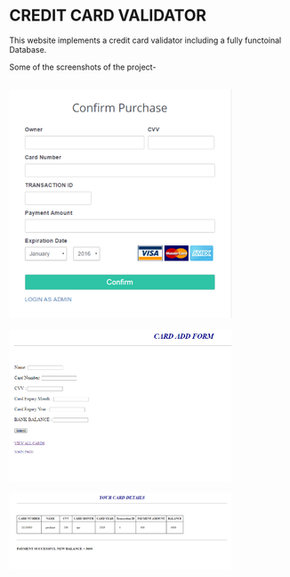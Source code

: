 # CREDIT CARD VALIDATOR
This website implements a credit card validator including a fully functoinal Database.

Some of the screenshots of the project-
<br><br>
<p>
<img src="screenshots/1.PNG" width="400px"/>
<br><br>
<img src="screenshots/2.PNG" width="400px"/>
<br><br>
<img src="screenshots/3.PNG" width="400px"/>
 
